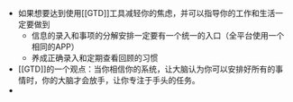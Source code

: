 - 如果想要达到使用[[GTD]]工具减轻你的焦虑，并可以指导你的工作和生活一定要做到
    - 信息的录入和事项的分解安排一定要有一个统一的入口（全平台使用一个相同的APP）
    - 养成正确录入和定期查看回顾的习惯
- [[GTD]]的一个观点：当你相信你的系统，让大脑认为你可以安排好所有的事情时，你的大脑才会放手，让你专注于手头的任务。
- 
